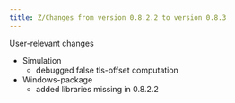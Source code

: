 ```yaml
---
title: Z/Changes from version 0.8.2.2 to version 0.8.3
---
```


User-relevant changes

- Simulation
  - debugged false tls-offset computation
- Windows-package
  - added libraries missing in 0.8.2.2